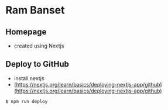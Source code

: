# Ram Banset

## Homepage

- created using Nextjs


## Deploy to GitHub
- install nextjs
- [https://nextjs.org/learn/basics/deploying-nextjs-app/github](https://nextjs.org/learn/basics/deploying-nextjs-app/github)

```bash
$ npm run deploy
```